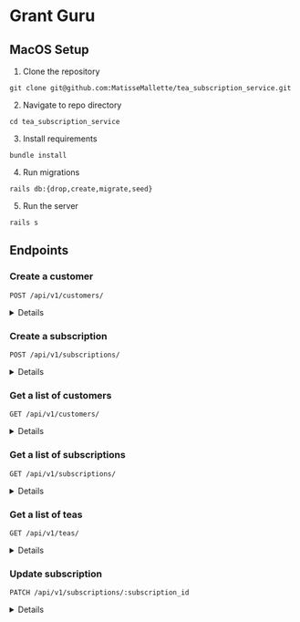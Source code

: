 # Grant Guru

## MacOS Setup

1. Clone the repository
```
git clone git@github.com:MatisseMallette/tea_subscription_service.git
```
2. Navigate to repo directory
```
cd tea_subscription_service
```
3. Install requirements
```
bundle install
```
4. Run migrations
```
rails db:{drop,create,migrate,seed}
```
5. Run the server
```
rails s
```

## Endpoints

### Create a customer

```http
POST /api/v1/customers/
```

<details close>
<summary>  Details </summary>
<br>

Parameters: <br>
```
FIRST_NAME=string
LAST_NAME=string
EMAIL=string
ADDRESS=string
```

| Code | Description |
| :--- | :--- |
| 200 | `OK` |

Example Response:

```json
{
    "data": {
        "id": "3",
        "type": "customer",
        "attributes": {
            "first_name": "jeff",
            "last_name": "johnson",
            "email": "jeffjohnson@gmail.com",
            "address": "123 Main Street"
        }
    }
}
```
</details>

### Create a subscription

```http
POST /api/v1/subscriptions/
```

<details close>
<summary>  Details </summary>
<br>


Parameters: <br>
```
TITLE=string
PRICE=string
STATUS=string
FREQUENCY=string
TEA_ID=integer
CUSTOMER_ID=integer
```

| Code | Description |
| :--- | :--- |
| 200 | `OK` |

Example Response:

```json
{
    "data": {
        "id": "1",
        "type": "subscription",
        "attributes": {
            "title": "A subscription!",
            "price": "$100",
            "status": "active",
            "frequency": "high"
        },
        "relationships": {
            "customer": {
                "data": {
                    "id": "1",
                    "type": "customer"
                }
            },
            "tea": {
                "data": {
                    "id": "1",
                    "type": "tea"
                }
            }
        }
    }
}
```
</details>

### Get a list of customers

```http
GET /api/v1/customers/
```

<details close>
<summary>  Details </summary>
<br>

| Code | Description |
| :--- | :--- |
| 200 | `OK` |

Example Response:

```json
{
    "data": [
        {
            "id": "1",
            "type": "customer",
            "attributes": {
                "first_name": "jeff",
                "last_name": "johnson",
                "email": "jeffjohnson@gmail.com",
                "address": "123 Main Street"
            }
        },
        {
            "id": "2",
            "type": "customer",
            "attributes": {
                "first_name": "jeff",
                "last_name": "johnson",
                "email": "jeffjohnson@gmail.com",
                "address": "123 Main Street"
            }
        },
        {
            "id": "3",
            "type": "customer",
            "attributes": {
                "first_name": "jeff",
                "last_name": "johnson",
                "email": "jeffjohnson@gmail.com",
                "address": "123 Main Street"
            }
        },
        {
            "id": "4",
            "type": "customer",
            "attributes": {
                "first_name": "jeffino",
                "last_name": "johnson",
                "email": "jeffjohnson@gmail.com",
                "address": "123 Main Street"
            }
        },
        {
            "id": "5",
            "type": "customer",
            "attributes": {
                "first_name": "matisse",
                "last_name": "mallette",
                "email": "matisse@gmail.com",
                "address": "1234 Main Street"
            }
        }
    ]
}
```
</details>

### Get a list of subscriptions

```http
GET /api/v1/subscriptions/
```

<details close>
<summary>  Details </summary>
<br>

| Code | Description |
| :--- | :--- |
| 200 | `OK` |

Example Response:

```json
{
    "data": [
        {
            "id": "2",
            "type": "subscription",
            "attributes": {
                "title": "A subscription!",
                "price": "$100",
                "status": "active",
                "frequency": "high"
            },
            "relationships": {
                "customer": {
                    "data": {
                        "id": "1",
                        "type": "customer"
                    }
                },
                "tea": {
                    "data": {
                        "id": "1",
                        "type": "tea"
                    }
                }
            }
        },
        {
            "id": "3",
            "type": "subscription",
            "attributes": {
                "title": "New subscription!!",
                "price": "$200",
                "status": "active",
                "frequency": "high"
            },
            "relationships": {
                "customer": {
                    "data": {
                        "id": "1",
                        "type": "customer"
                    }
                },
                "tea": {
                    "data": {
                        "id": "1",
                        "type": "tea"
                    }
                }
            }
        },
        {
            "id": "1",
            "type": "subscription",
            "attributes": {
                "title": "A subscription!",
                "price": "$100",
                "status": "inactive",
                "frequency": "high"
            },
            "relationships": {
                "customer": {
                    "data": {
                        "id": "1",
                        "type": "customer"
                    }
                },
                "tea": {
                    "data": {
                        "id": "1",
                        "type": "tea"
                    }
                }
            }
        }
    ]
}
```
</details>

### Get a list of teas

```http
GET /api/v1/teas/
```

<details close>
<summary>  Details </summary>
<br>

| Code | Description |
| :--- | :--- |
| 200 | `OK` |

Example Response:

```json
{
    "data": [
        {
            "id": "1",
            "type": "tea",
            "attributes": {
                "title": "Tea1",
                "description": "Tea1 description",
                "temperature": "Tea1 temperature",
                "brew_time": "Tea1 brew time"
            }
        },
        {
            "id": "2",
            "type": "tea",
            "attributes": {
                "title": "Tea2",
                "description": "Tea2 description",
                "temperature": "Tea2 temperature",
                "brew_time": "Tea2 brew time"
            }
        },
        {
            "id": "3",
            "type": "tea",
            "attributes": {
                "title": "Tea3",
                "description": "Tea3 description",
                "temperature": "Tea3 temperature",
                "brew_time": "Tea3 brew time"
            }
        }
    ]
}
```
</details>

### Update subscription

```http
PATCH /api/v1/subscriptions/:subscription_id
```

<details close>
<summary>  Details </summary>
<br>

Parameters: <br>
```
TITLE=string
DESCRIPTION=string
TEMPERATURE=string
BREW_TIME=string
```

| Code | Description |
| :--- | :--- |
| 200 | `OK` |

Example Response:

```json
{
    "data": {
        "id": "1",
        "type": "subscription",
        "attributes": {
            "title": "A subscription!",
            "price": "$100",
            "status": "inactive",
            "frequency": "high"
        },
        "relationships": {
            "customer": {
                "data": {
                    "id": "1",
                    "type": "customer"
                }
            },
            "tea": {
                "data": {
                    "id": "1",
                    "type": "tea"
                }
            }
        }
    }
}
```
</details>
